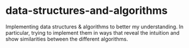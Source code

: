 # data-structures-and-algorithms

Implementing data structures & algorithms to better my understanding. In particular, trying to implement them in ways that reveal the intuition and show similarities between the different algorithms.

